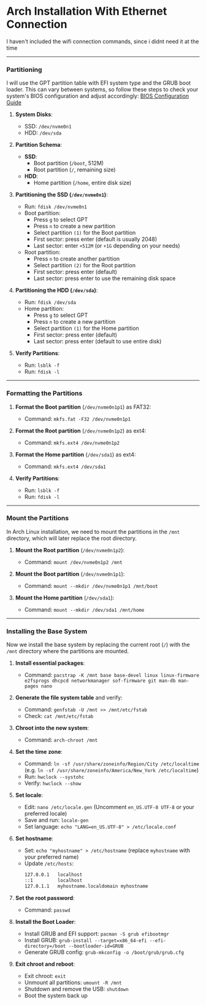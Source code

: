 # Arch Installation With Ethernet Connection

I haven't included the wifi connection commands, since i didnt need it at the time

---

### Partitioning

I will use the GPT partition table with EFI system type and the GRUB boot loader. This can vary between systems, so follow these steps to check your system's BIOS configuration and adjust accordingly:
[BIOS Configuration Guide](https://pastebin.com/KYuj0gGD)

1. **System Disks**: 
   - SSD: `/dev/nvme0n1`
   - HDD: `/dev/sda`

2. **Partition Schema**:
   - **SSD**:
     - Boot partition (`/boot`, 512M)
     - Root partition (`/`, remaining size)
   - **HDD**:
     - Home partition (`/home`, entire disk size)

3. **Partitioning the SSD (`/dev/nvme0n1`)**:
   - Run: `fdisk /dev/nvme0n1`
   - Boot partition:
     - Press `g` to select GPT
     - Press `n` to create a new partition
     - Select partition `(1)` for the Boot partition
     - First sector: press enter (default is usually 2048)
     - Last sector: enter `+512M` (or `+1G` depending on your needs)
   - Root partition:
     - Press `n` to create another partition
     - Select partition `(2)` for the Root partition
     - First sector: press enter (default)
     - Last sector: press enter to use the remaining disk space

4. **Partitioning the HDD (`/dev/sda`)**:
   - Run: `fdisk /dev/sda`
   - Home partition:
     - Press `g` to select GPT
     - Press `n` to create a new partition
     - Select partition `(1)` for the Home partition
     - First sector: press enter (default)
     - Last sector: press enter (default to use entire disk)

5. **Verify Partitions**:
   - Run: `lsblk -f`
   - Run: `fdisk -l`

---

### Formatting the Partitions

1. **Format the Boot partition** (`/dev/nvme0n1p1`) as FAT32:
   - Command: `mkfs.fat -F32 /dev/nvme0n1p1`

2. **Format the Root partition** (`/dev/nvme0n1p2`) as ext4:
   - Command: `mkfs.ext4 /dev/nvme0n1p2`

3. **Format the Home partition** (`/dev/sda1`) as ext4:
   - Command: `mkfs.ext4 /dev/sda1`

4. **Verify Partitions**:
   - Run: `lsblk -f`
   - Run: `fdisk -l`

---

### Mount the Partitions

In Arch Linux installation, we need to mount the partitions in the `/mnt` directory, which will later replace the root directory.

1. **Mount the Root partition** (`/dev/nvme0n1p2`):
   - Command: `mount /dev/nvme0n1p2 /mnt`

2. **Mount the Boot partition** (`/dev/nvme0n1p1`):
   - Command: `mount --mkdir /dev/nvme0n1p1 /mnt/boot`

3. **Mount the Home partition** (`/dev/sda1`):
   - Command: `mount --mkdir /dev/sda1 /mnt/home`

---

### Installing the Base System

Now we install the base system by replacing the current root (`/`) with the `/mnt` directory where the partitions are mounted.

1. **Install essential packages**:
   - Command: `pacstrap -K /mnt base base-devel linux linux-firmware e2fsprogs dhcpcd networkmanager sof-firmware git man-db man-pages nano`

2. **Generate the file system table** and verify:
   - Command: `genfstab -U /mnt >> /mnt/etc/fstab`
   - Check: `cat /mnt/etc/fstab`

3. **Chroot into the new system**:
   - Command: `arch-chroot /mnt`

4. **Set the time zone**:
   - Command: `ln -sf /usr/share/zoneinfo/Region/City /etc/localtime` (e.g. `ln -sf /usr/share/zoneinfo/America/New_York /etc/localtime`)
   - Run: `hwclock --systohc`
   - Verify: `hwclock --show`

5. **Set locale**:
   - Edit: `nano /etc/locale.gen` (Uncomment `en_US.UTF-8 UTF-8` or your preferred locale)
   - Save and run: `locale-gen`
   - Set language: `echo "LANG=en_US.UTF-8" > /etc/locale.conf`

6. **Set hostname**:
   - Set: `echo "myhostname" > /etc/hostname` (replace `myhostname` with your preferred name)
   - Update `/etc/hosts`:
     ```bash
     127.0.0.1   localhost
     ::1         localhost
     127.0.1.1   myhostname.localdomain myhostname
     ```

7. **Set the root password**:
   - Command: `passwd`

8. **Install the Boot Loader**:
   - Install GRUB and EFI support: `pacman -S grub efibootmgr`
   - Install GRUB: `grub-install --target=x86_64-efi --efi-directory=/boot --bootloader-id=GRUB`
   - Generate GRUB config: `grub-mkconfig -o /boot/grub/grub.cfg`

9. **Exit chroot and reboot**:
   - Exit chroot: `exit`
   - Unmount all partitions: `umount -R /mnt`
   - Shutdown and remove the USB: `shutdown`
   - Boot the system back up
